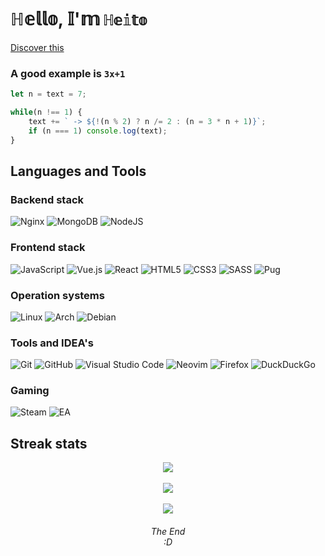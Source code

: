 # ℍ𝕖𝕝𝕝𝕠, 𝕀'𝕞 ` ℍ𝕖𝕚𝕥𝕠 `

[Discover this](https://heito.xyz)

### A good example is ` 3x+1 `

```js
let n = text = 7;

while(n !== 1) {
    text += ` -> ${!(n % 2) ? n /= 2 : (n = 3 * n + 1)}`;
    if (n === 1) console.log(text);
}
```

## Languages and Tools

### Backend stack
![Nginx](https://img.shields.io/badge/nginx-%23009639.svg?style=for-the-badge&logo=nginx&logoColor=white)
![MongoDB](https://img.shields.io/badge/MongoDB-%234ea94b.svg?style=for-the-badge&logo=mongodb&logoColor=white)
![NodeJS](https://img.shields.io/badge/node.js-6DA55F?style=for-the-badge&logo=node.js&logoColor=white)

### Frontend stack
![JavaScript](https://img.shields.io/badge/javascript-%23323330.svg?style=for-the-badge&logo=javascript&logoColor=%23F7DF1E)
![Vue.js](https://img.shields.io/badge/vuejs-%2335495e.svg?style=for-the-badge&logo=vuedotjs&logoColor=%234FC08D)
![React](https://img.shields.io/badge/react-%2320232a.svg?style=for-the-badge&logo=react&logoColor=%2361DAFB)
![HTML5](https://img.shields.io/badge/html5-%23E34F26.svg?style=for-the-badge&logo=html5&logoColor=white)
![CSS3](https://img.shields.io/badge/css3-%231572B6.svg?style=for-the-badge&logo=css3&logoColor=white)
![SASS](https://img.shields.io/badge/SASS-hotpink.svg?style=for-the-badge&logo=SASS&logoColor=white)
![Pug](https://img.shields.io/badge/Pug-FFF?style=for-the-badge&logo=pug&logoColor=A86454)

### Operation systems
![Linux](https://img.shields.io/badge/Linux-FCC624?style=for-the-badge&logo=linux&logoColor=black)
![Arch](https://img.shields.io/badge/Arch%20Linux-1793D1?logo=arch-linux&logoColor=fff&style=for-the-badge)
![Debian](https://img.shields.io/badge/Debian-D70A53?style=for-the-badge&logo=debian&logoColor=white)

### Tools and IDEA's
![Git](https://img.shields.io/badge/git-%23F05033.svg?style=for-the-badge&logo=git&logoColor=white)
![GitHub](https://img.shields.io/badge/github-%23121011.svg?style=for-the-badge&logo=github&logoColor=white)
![Visual Studio Code](https://img.shields.io/badge/VS%20Code-0078d7.svg?style=for-the-badge&logo=visual-studio-code&logoColor=white)
![Neovim](https://img.shields.io/badge/NeoVim-%2357A143.svg?&style=for-the-badge&logo=neovim&logoColor=white)
![Firefox](https://img.shields.io/badge/Firefox-FF7139?style=for-the-badge&logo=Firefox-Browser&logoColor=white)
![DuckDuckGo](https://img.shields.io/badge/DuckDuckGo-DE5833?style=for-the-badge&logo=DuckDuckGo&logoColor=white)

### Gaming
![Steam](https://img.shields.io/badge/steam-%23000000.svg?style=for-the-badge&logo=steam&logoColor=white)
![EA](https://img.shields.io/badge/ea-%23000000.svg?style=for-the-badge&logo=ea&logoColor=white)

## Streak stats

<div align="center">
    <img align="center" src="https://github-readme-streak-stats.herokuapp.com/?user=bobiclaki&theme=nord"/>
    <br><br>
    <img align="center" src="https://github-readme-stats.vercel.app/api?username=bobiclaki&theme=nord&show_icons=true"/>
    <br><br>
    <img align="center" src="https://github-readme-stats.vercel.app/api/top-langs/?username=bobiclaki&theme=nord&show_icons=true&layout=compact"/>
</div>

<!-- [![GitHub Streak](https://github-readme-streak-stats.herokuapp.com/?user=bobiclaki&theme=nord)](/) -->

<!-- ![Top Langs](https://github-readme-stats.vercel.app/api/top-langs/?username=bobiclaki&theme=nord&show_icons=true&layout=compact) -->

<!-- ![Anurag's GitHub stats](https://github-readme-stats.vercel.app/api?username=bobiclaki&theme=nord&show_icons=true) -->

<div align="center">
    <h6>The End <br> :D</h6>
</div>
